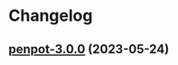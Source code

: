 # Changelog



## [penpot-3.0.0](https://github.com/truecharts/charts/compare/penpot-2.0.13...penpot-3.0.0) (2023-05-24)


